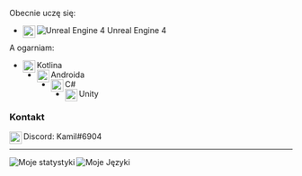 Obecnie uczę się:
- ![Unreal Engine 4](https://img.shields.io/badge/unrealengine-000000?style=for-the-badge&logo=unrealengine&logoColor=white)<img align="left" width="22px" src="https://raw.githubusercontent.com/simple-icons/simple-icons/develop/icons/unrealengine.svg"/> Unreal Engine 4

A ogarniam: 
- <img align="left" width="22px" src="https://raw.githubusercontent.com/simple-icons/simple-icons/develop/icons/kotlin.svg"/> Kotlina
- <img align="left" width="22px" src="https://raw.githubusercontent.com/simple-icons/simple-icons/develop/icons/android.svg"/> Androida
- <img align="left" width="22px" src="https://raw.githubusercontent.com/simple-icons/simple-icons/develop/icons/csharp.svg"/> C#
- <img align="left" width="22px" src="https://raw.githubusercontent.com/simple-icons/simple-icons/develop/icons/unity.svg"/> Unity

### Kontakt
<img align="left" width="22px" src="https://raw.githubusercontent.com/simple-icons/simple-icons/develop/icons/discord.svg"> Discord: Kamil#6904

---

<img align="left" alt="Moje statystyki" src="https://github-readme-stats.vercel.app/api?username=KamilKurde&hide=stars,prs,issues&show_icons=true"/>
<img align="left" alt="Moje Języki" src="https://github-readme-stats.vercel.app/api/top-langs/?username=KamilKurde&hide=javascript&layout=compact"/>

<br />
<br />
